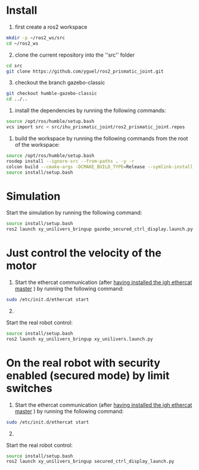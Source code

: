 # Install
1. first create a ros2 workspace
```bash
mkdir -p ~/ros2_ws/src
cd ~/ros2_ws
```
2. clone the current repository into the ''src'' folder
```bash
cd src
git clone https://github.com/yguel/ros2_prismatic_joint.git
```
3. checkout the branch gazebo-classic
```bash
git checkout humble-gazebo-classic
cd ../..
```
1. install the dependencies by running the following commands:
```bash
source /opt/ros/humble/setup.bash
vcs import src < src/ihu_prismatic_joint/ros2_prismatic_joint.repos
```
1. build the workspace by running the following commands from the root of the workspace:
```bash
source /opt/ros/humble/setup.bash
rosdep install --ignore-src --from-paths . -y -r
colcon build --cmake-args -DCMAKE_BUILD_TYPE=Release --symlink-install
source install/setup.bash
```

# Simulation
Start the simulation by running the following command:
```bash
source install/setup.bash
ros2 launch xy_unilivers_bringup gazebo_secured_ctrl_display.launch.py
```

# Just control the velocity of the motor
1. Start the ethercat communication (after [having installed the igh ethercat master](https://icube-robotics.github.io/ethercat_driver_ros2/quickstart/installation.html) ) by running the following command:
```bash
sudo /etc/init.d/ethercat start
```
2. 
Start the real robot control:
```bash
source install/setup.bash
ros2 launch xy_unilivers_bringup xy_unilivers.launch.py
```

# On the real robot with security enabled (secured mode) by limit switches
1. Start the ethercat communication (after [having installed the igh ethercat master](https://icube-robotics.github.io/ethercat_driver_ros2/quickstart/installation.html) ) by running the following command:
```bash
sudo /etc/init.d/ethercat start
```
2. 
Start the real robot control:
```bash
source install/setup.bash
ros2 launch xy_unilivers_bringup secured_ctrl_display_launch.py
```